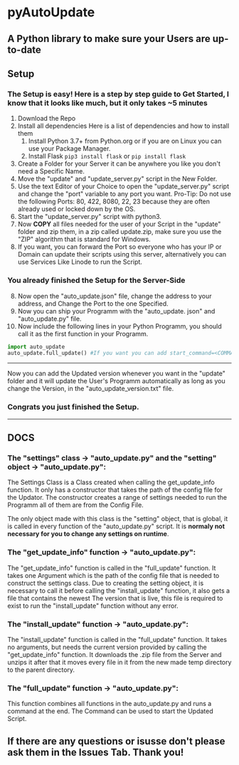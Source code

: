 # pyAutoUpdate

## A Python library to make sure your Users are up-to-date

## Setup

### The Setup is easy! Here is a step by step guide to Get Started, I know that it looks like much, but it only takes ~5 minutes

1. Download the Repo
2. Install all dependencies
    Here is a list of dependencies and how to install them
    1. Install Python 3.7+ from Python.org or if you are on Linux you can use your Package Manager. 
    2. Install Flask `pip3 install flask` or `pip install flask`
3. Create a Folder for your Server it can be anywhere you like you don't need a Specific Name.
4. Move the "update" and "update_server.py" script in the New Folder.
5. Use the text Editor of your Choice to open the "update_server.py" script and change the "port" variable to any port you want.
Pro-Tip: Do not use the following Ports: 80, 422, 8080, 22, 23 because they are often already used or locked down by the OS.
6. Start the "update_server.py" script with python3.
7. Now __COPY__ all files needed for the user of your Script in the "update" folder and zip them, in a zip called update.zip, make sure you use the "ZIP" algorithm that is standard for Windows.
9. If you want, you can forward the Port so everyone who has your IP or Domain can update their scripts using this server, alternatively you can use Services Like Linode to run the Script.

### You already finished the Setup for the Server-Side

8. Now open the "auto_update.json" file, change the address to your address, and Change the Port to the one Specified.
9. Now you can ship your Programm with the "auto_update. json" and "auto_update.py" file.
10. Now include the following lines in your Python Programm, you should call it as the first function in your Programm.
```python
import auto_update
auto_update.full_update() #If you want you can add start_command=<COMMAND TO START YOUR PROGRAMM> to start your Programm after Updating it.
```
----
Now you can add the Updated version whenever you want in the "update" folder and it will update the User's Programm automatically as long as you change the Version, in the "auto_update_version.txt" file.
### Congrats you just finished the Setup.

---
## DOCS

### The "settings" class -> "auto_update.py" and the "setting" object -> "auto_update.py":
The Settings Class is a Class created when calling the get_update_info function.
It only has a constructor that takes the path of the config file for the Updator. 
The constructor creates a range of settings needed to run the Programm all of them are from the Config File.

The only object made with this class is the "setting" object, that is global, it is called in every function of the "auto_update.py"  script. 
It is __normaly not necessary for you to change any settings on runtime__. 

### The "get_update_info" function -> "auto_update.py":
The "get_update_info" function is called in the "full_update" function. 
It takes one Argument which is the path of the config file that is needed to construct the settings class.
Due to creating the setting object, it is necessary to call it before calling the "install_update" function, it also gets a file that contains the newest
The version that is live, this file is required to exist to run the "install_update" function without any error. 

### The "install_update" function -> "auto_update.py":
The "install_update" function is called in the "full_update" function.
It takes no arguments, but needs the current version provided by calling the "get_update_info" function.
It downloads the .zip file from the Server and unzips it after that it moves every file in it from the new made temp directory to the parent directory. 

### The  "full_update" function -> "auto_update.py":
This function combines all functions in the auto_update.py and runs a command at the end.
The Command can be used to start the Updated Script.

## If there are any questions or isusse don't please ask them in the Issues Tab. Thank you!
